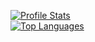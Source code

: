 [![Profile Stats](https://github-readme-stats.vercel.app/api?username=Minidogg&show_icons=true&theme=github_dark_dimmed)](https://github.com/Minidogg)  
[![Top Languages](https://github-readme-stats.vercel.app/api/top-langs/?username=Minidogg&layout=compact)](https://github.com/Minidogg)


<!--
**minidogg/minidogg** is a ✨ _special_ ✨ repository because its `README.md` (this file) appears on your GitHub profile.

Here are some ideas to get you started:

- 🔭 I’m currently working on ...
- 🌱 I’m currently learning ...
- 👯 I’m looking to collaborate on ...
- 🤔 I’m looking for help with ...
- 💬 Ask me about ...
- 📫 How to reach me: ...
- 😄 Pronouns: ...
- ⚡ Fun fact: ...
-->
